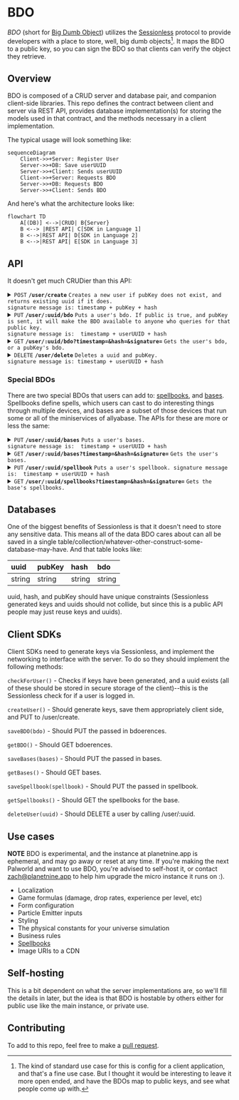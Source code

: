 # BDO

*BDO* (short for [Big Dumb Object][bdo]) utilizes the [Sessionless][sessionless] protocol to provide developers with a place to store, well, big dumb objects[^1]. 
It maps the BDO to a public key, so you can sign the BDO so that clients can verify the object they retrieve.

## Overview

BDO is composed of a CRUD server and database pair, and companion client-side libraries.
This repo defines the contract between client and server via REST API, provides database implementation(s) for storing the models used in that contract, and the methods necessary in a client implementation.

The typical usage will look something like:

```mermaid
sequenceDiagram
    Client->>+Server: Register User
    Server->>+DB: Save userUUID
    Server->>+Client: Sends userUUID
    Client->>+Server: Requests BDO
    Server->>+DB: Requests BDO
    Server->>+Client: Sends BDO
```

And here's what the architecture looks like:

```mermaid
flowchart TD
    A[(DB)] <-->|CRUD| B{Server}
    B <--> |REST API| C[SDK in Language 1]
    B <-->|REST API| D[SDK in Language 2]
    B <-->|REST API| E[SDK in Language 3]
```

## API

It doesn't get much CRUDier than this API:

<details>
 <summary><code>POST</code> <code><b>/user/create</b></code> <code>Creates a new user if pubKey does not exist, and returns existing uuid if it does.
signature message is: timestamp + pubKey + hash</code></summary>

##### Parameters

> | name         |  required     | data type               | description                                                           |
> |--------------|-----------|-------------------------|-----------------------------------------------------------------------|
> | pubKey    |  true     | string (hex)            | the publicKey of the user's keypair  |
> | timestamp    |  true     | string                  | in a production system timestamps prevent replay attacks  |
> | hash         |  true     | string                  | the state hash to save for the user
> | signature    |  true     | string (signature)      | the signature from sessionless for the message  |


##### Responses

> | http code     | content-type                      | response                                                            |
> |---------------|-----------------------------------|---------------------------------------------------------------------|
> | `200`         | `application/json`                | `{"userUUID": <uuid>}`   |
> | `400`         | `application/json`                | `{"code":"400","message":"Bad Request"}`                            |

##### Example cURL

> ```javascript
>  curl -X PUT -H "Content-Type: application/json" -d '{"pubKey": "key", "timestamp": "now", "signature": "sig"}' https://bdo.planetnine.app/user/create
> ```

</details>

<details>
  <summary><code>PUT</code> <code><b>/user/:uuid/bdo</b></code> <code>Puts a user's bdo. If public is true, and pubKey is sent, it will make the BDO available to anyone who queries for that public key.
signature message is:  timestamp + userUUID + hash</code></summary>

##### Parameters

> | name         |  required     | data type               | description                                                           |
> |--------------|-----------|-------------------------|-----------------------------------------------------------------------|
> | timestamp    |  true     | string                  | in a production system timestamps prevent replay attacks  |
> | userUUID     |  true     | string                  | the user's uuid
> | hash         |  true     | string                  | the old hash to replace
> | bdo          |  true     | object                  | the bdo to save
> | public       |  false    | bool                    | whether the bdo should be publicly availbale
> | pubKey       |  false    | string                  | the user's pubKey to map to the bdo
> | signature    |  true     | string (signature)      | the signature from sessionless for the message  |


##### Responses

> | http code     | content-type                      | response                                                            |
> |---------------|-----------------------------------|---------------------------------------------------------------------|
> | `200`         | `application/json`                | `<bdoerences>`   |
> | `400`         | `application/json`                | `{"code":"400","message":"Bad Request"}`                            |

##### Example cURL

> ```javascript
>  curl -X POST -H "Content-Type: application/json" -d '{"timestamp": "right now", "userUUID": "uuid", "hash": "hash", "bdoerences": {"foo": "bar"}, "signature": "signature"}' https://bdo.planetnine.app/user/update-hash
> ```

</details>

<details>
 <summary><code>GET</code> <code><b>/user/:uuid/bdo?timestamp=<timestamp>&hash=<hash>&signature=<signature of (timestamp + uuid + hash)></b></code> <code>Gets the user's bdo, or a pubKey's bdo.</code></summary>

##### Parameters

> | name         |  required     | data type               | description                                                           |
> |--------------|-----------|-------------------------|-----------------------------------------------------------------------|
> | timestamp    |  true     | string                  | in a production system timestamps prevent replay attacks  |
> | hash         |  true     | string                  | the state hash saved client side
> | pubKeyForBDO |  false    | string                  | the pubKey that the BDO maps to
> | signature    |  true     | string (signature)      | the signature from sessionless for the message  |


##### Responses

> | http code     | content-type                      | response                                                            |
> |---------------|-----------------------------------|---------------------------------------------------------------------|
> | `200`         | `application/json`                | `{"bdo": <bdo>}`   |
> | `406`         | `application/json`                | `{"code":"406","message":"Not acceptable"}`                            |

##### Example cURL

> ```javascript
>  curl -X GET -H "Content-Type: application/json" https://bdo.planetnine.app/user/<uuid>?timestamp=123&hash=hash&pubKey=pubKey&signature=signature 
> ```

</details>

<details>
  <summary><code>DELETE</code> <code><b>/user/delete</b></code> <code>Deletes a uuid and pubKey.
signature message is: timestamp + userUUID + hash</code></summary>

##### Parameters

> | name         |  required     | data type               | description                                                           |
> |--------------|-----------|-------------------------|-----------------------------------------------------------------------|
> | timestamp    |  true     | string                  | in a production system timestamps prevent replay attacks  |
> | userUUID     |  true     | string                  | the user's uuid
> | hash         |  true     | string                  | the old hash to replace
> | signature    |  true     | string (signature)      | the signature from sessionless for the message  |

##### Responses

> | http code     | content-type                      | response                                                            |
> |---------------|-----------------------------------|---------------------------------------------------------------------|
> | `202`         | `application/json`                | empty   |
> | `400`         | `application/json`                | `{"code":"400","message":"Bad Request"}`                            |

##### Example cURL

> ```javascript
>  curl -X DELETE https://bdo.planetnine.app/user/delete
> ```

</details>

### Special BDOs

There are two special BDOs that users can add to: [spellbooks][magic], and [bases][allyabase].
Spellbooks define spells, which users can cast to do interesting things through multiple devices, and bases are a subset of those devices that run some or all of the miniservices of allyabase.
The APIs for these are more or less the same:

<details>
  <summary><code>PUT</code> <code><b>/user/:uuid/bases</b></code> <code>Puts a user's bases.
signature message is:  timestamp + userUUID + hash</code></summary>

##### Parameters

> | name         |  required     | data type               | description                                                           |
> |--------------|-----------|-------------------------|-----------------------------------------------------------------------|
> | timestamp    |  true     | string                  | in a production system timestamps prevent replay attacks  |
> | userUUID     |  true     | string                  | the user's uuid
> | hash         |  true     | string                  | the old hash to replace
> | bases        |  true     | object                  | the bases to save
> | signature    |  true     | string (signature)      | the signature from sessionless for the message  |


##### Responses

> | http code     | content-type                      | response                                                            |
> |---------------|-----------------------------------|---------------------------------------------------------------------|
> | `200`         | `application/json`                | `<bdoerences>`   |
> | `400`         | `application/json`                | `{"code":"400","message":"Bad Request"}`                            |

##### Example cURL

> ```javascript
>  curl -X POST -H "Content-Type: application/json" -d '{"timestamp": "right now", "userUUID": "uuid", "hash": "hash", "bdoerences": {"foo": "bar"}, "signature": "signature"}' https://bdo.planetnine.app/user/update-hash
> ```

</details>

<details>
 <summary><code>GET</code> <code><b>/user/:uuid/bases?timestamp=<timestamp>&hash=<hash>&signature=<signature of (timestamp + uuid + hash)></b></code> <code>Gets the user's bases.</code></summary>

##### Parameters

> | name         |  required     | data type               | description                                                           |
> |--------------|-----------|-------------------------|-----------------------------------------------------------------------|
> | timestamp    |  true     | string                  | in a production system timestamps prevent replay attacks  |
> | hash         |  true     | string                  | the state hash saved client side
> | signature    |  true     | string (signature)      | the signature from sessionless for the message  |


##### Responses

> | http code     | content-type                      | response                                                            |
> |---------------|-----------------------------------|---------------------------------------------------------------------|
> | `200`         | `application/json`                | `{"bdo": <bdo>}`   |
> | `406`         | `application/json`                | `{"code":"406","message":"Not acceptable"}`                            |

##### Example cURL

> ```javascript
>  curl -X GET -H "Content-Type: application/json" https://bdo.planetnine.app/user/<uuid>?timestamp=123&hash=hash&pubKey=pubKey&signature=signature 
> ```

</details>

<details>
  <summary><code>PUT</code> <code><b>/user/:uuid/spellbook</b></code> <code>Puts a user's spellbook. signature message is:  timestamp + userUUID + hash</code></summary>

##### Parameters

> | name         |  required     | data type               | description                                                           |
> |--------------|-----------|-------------------------|-----------------------------------------------------------------------|
> | timestamp    |  true     | string                  | in a production system timestamps prevent replay attacks  |
> | userUUID     |  true     | string                  | the user's uuid
> | hash         |  true     | string                  | the old hash to replace
> | spellbook    |  true     | object                  | the spellbook to save
> | signature    |  true     | string (signature)      | the signature from sessionless for the message  |


##### Responses

> | http code     | content-type                      | response                                                            |
> |---------------|-----------------------------------|---------------------------------------------------------------------|
> | `200`         | `application/json`                | `<bdoerences>`   |
> | `400`         | `application/json`                | `{"code":"400","message":"Bad Request"}`                            |

##### Example cURL

> ```javascript
>  curl -X POST -H "Content-Type: application/json" -d '{"timestamp": "right now", "userUUID": "uuid", "hash": "hash", "bdoerences": {"foo": "bar"}, "signature": "signature"}' https://bdo.planetnine.app/user/update-hash
> ```

</details>

<details>
 <summary><code>GET</code> <code><b>/user/:uuid/spellbooks?timestamp=<timestamp>&hash=<hash>&signature=<signature of (timestamp + uuid + hash)></b></code> <code>Gets the base's spellbooks.</code></summary>

##### Parameters

> | name         |  required     | data type               | description                                                           |
> |--------------|-----------|-------------------------|-----------------------------------------------------------------------|
> | timestamp    |  true     | string                  | in a production system timestamps prevent replay attacks  |
> | hash         |  true     | string                  | the state hash saved client side
> | signature    |  true     | string (signature)      | the signature from sessionless for the message  |

##### Responses

> | http code     | content-type                      | response                                                            |
> |---------------|-----------------------------------|---------------------------------------------------------------------|
> | `200`         | `application/json`                | `{"bdo": <bdo>}`   |
> | `406`         | `application/json`                | `{"code":"406","message":"Not acceptable"}`                            |

##### Example cURL

> ```javascript
>  curl -X GET -H "Content-Type: application/json" https://bdo.planetnine.app/user/<uuid>?timestamp=123&hash=hash&pubKey=pubKey&signature=signature 
> ```

</details>

## Databases

One of the biggest benefits of Sessionless is that it doesn't need to store any sensitive data.
This means all of the data BDO cares about can all be saved in a single table/collection/whatever-other-construct-some-database-may-have.
And that table looks like:

| uuid  | pubKey | hash | bdo 
:-------|:-------|:-----|:----
 string | string | string | string

uuid, hash, and pubKey should have unique constraints (Sessionless generated keys and uuids should not collide, but since this is a public API people may just reuse keys and uuids).

## Client SDKs

Client SDKs need to generate keys via Sessionless, and implement the networking to interface with the server. 
To do so they should implement the following methods:

`checkForUser()` - Checks if keys have been generated, and a uuid exists (all of these should be stored in secure storage of the client)--this is the Sessionless check for if a user is logged in.

`createUser()` - Should generate keys, save them appropriately client side, and PUT to /user/create.

`saveBDO(bdo)` - Should PUT the passed in bdoerences.

`getBDO()` - Should GET bdoerences.

`saveBases(bases)` - Should PUT the passed in bases.

`getBases()` - Should GET bases.

`saveSpellbook(spellbook)` - Should PUT the passed in spellbook.

`getSpellbooks()` - Should GET the spellbooks for the base.

`deleteUser(uuid)` - Should DELETE a user by calling /user/:uuid.

## Use cases

**NOTE** BDO is experimental, and the instance at planetnine.app is ephemeral, and may go away or reset at any time.
If you're making the next Palworld and want to use BDO, you're advised to self-host it, or contact zach@planetnine.app to help him upgrade the micro instance it runs on :).

* Localization
* Game formulas (damage, drop rates, experience per level, etc)
* Form configuration
* Particle Emitter inputs
* Styling
* The physical constants for your universe simulation
* Business rules
* [Spellbooks][magic]
* Image URIs to a CDN

## Self-hosting

This is a bit dependent on what the server implementations are, so we'll fill the details in later, but the idea is that BDO is hostable by others either for public use like the main instance, or private use.

## Contributing

To add to this repo, feel free to make a [pull request][pr].

[pr]: https://github.com/planet-nine-app/bdo/pulls
[sessionless]: https://www.github.com/planet-nine-app/sessionless
[bdo]: https://www.github.com/planet-nine-app/BDO
[magic]: https://www.github.com/planet-nine-app/MAGIC
[allyabase]: https://www.github.com/planet-nine-app/allyabase

[^1]: The kind of standard use case for this is config for a client application, and that's a fine use case.
But I thought it would be interesting to leave it more open ended, and have the BDOs map to public keys, and see what people come up with.
